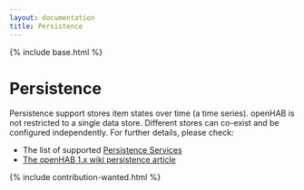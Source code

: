 ```yaml
---
layout: documentation
title: Persistence
---
```


{% include base.html %}

# Persistence

Persistence support stores item states over time (a time series).
openHAB is not restricted to a single data store.
Different stores can co-exist and be configured independently.
For further details, please check:

- The list of supported [Persistence Services]({{base}}/addons/persistence.html)
- [The openHAB 1.x wiki persistence article](https://github.com/openhab/openhab/wiki/Persistence)

{% include contribution-wanted.html %}
